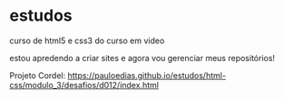 # estudos
 curso de html5 e css3 do curso em video

estou apredendo a criar sites e agora vou gerenciar meus repositórios!

Projeto Cordel:
https://pauloedias.github.io/estudos/html-css/modulo_3/desafios/d012/index.html
